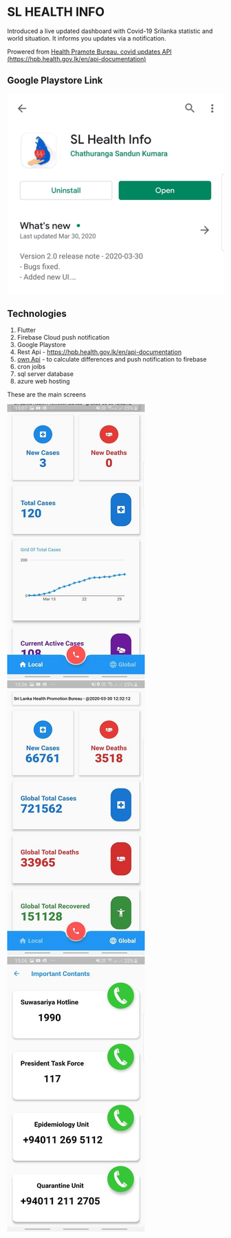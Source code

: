 # SL HEALTH INFO

Introduced a live updated dashboard with Covid-19 Srilanka statistic and world situation. It informs you updates via a notification.

Prowered from [Health Pramote Bureau. covid updates API (https://hpb.health.gov.lk/en/api-documentation)](https://hpb.health.gov.lk/en/api-documentation)

## Google Playstore Link
[](https://play.google.com/store/apps/details?id=com.clivekumara.situationsl)
![](processed.jpeg)

## Technologies
1. Flutter
2. Firebase Cloud push notification
3. Google Playstore
4. Rest Api - https://hpb.health.gov.lk/en/api-documentation
5. [own Api](https://github.com/ChathurangaSandun/SL_Health_Info-API) - to calculate differences and push notification to firebase
6. cron joibs
7. sql server database
8. azure web hosting 

These are the main screens

![](1585561072141.JPEG)        ![](1585561026104.JPEG)  ![](1585561026189.JPEG)





